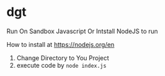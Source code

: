 # dgt
Run On Sandbox Javascript Or Intstall NodeJS to run

How to install at https://nodejs.org/en

1. Change Directory to You Project
2. execute code by `node index.js`